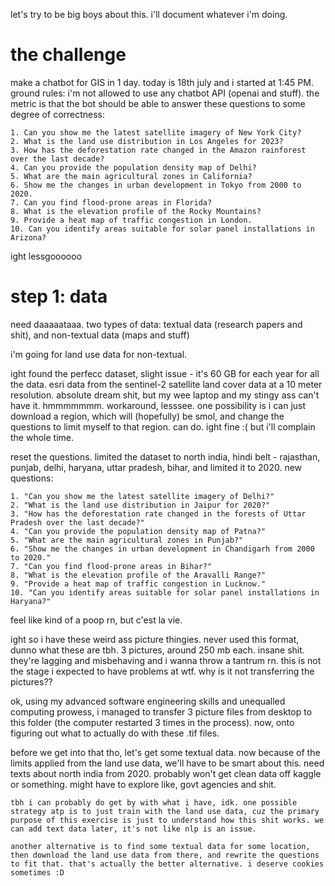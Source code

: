 let's try to be big boys about this. i'll document whatever i'm doing.

# the challenge

make a chatbot for GIS in 1 day. today is 18th july and i started at 1:45 PM. ground rules: i'm not allowed to use any chatbot API (openai and stuff). the metric is that the bot should be able to answer these questions to some degree of correctness:

    1. Can you show me the latest satellite imagery of New York City?
    2. What is the land use distribution in Los Angeles for 2023?
    3. How has the deforestation rate changed in the Amazon rainforest over the last decade?
    4. Can you provide the population density map of Delhi?
    5. What are the main agricultural zones in California?
    6. Show me the changes in urban development in Tokyo from 2000 to 2020.
    7. Can you find flood-prone areas in Florida?
    8. What is the elevation profile of the Rocky Mountains?
    9. Provide a heat map of traffic congestion in London.
    10. Can you identify areas suitable for solar panel installations in Arizona?

ight lessgoooooo

# step 1: data
need daaaaataaa. two types of data: textual data (research papers and shit), and non-textual data (maps and stuff)

i'm going for land use data for non-textual. 

ight found the perfecc dataset, slight issue - it's 60 GB for each year for all the data. 
esri data from the sentinel-2 satellite land cover data at a 10 meter resolution. 
absolute dream shit, but my wee laptop and my stingy ass can't have it. hmmmmmmm. workaround, lesssee. one possibility is i can just download a region, which will (hopefully) be smol, and change the questions to limit myself to that region. can do. ight fine :( but i'll complain the whole time.

reset the questions. limited the dataset to north india, hindi belt - rajasthan, punjab, delhi, haryana, uttar pradesh, bihar, and limited it to 2020. new questions: 

    1. "Can you show me the latest satellite imagery of Delhi?"
    2. "What is the land use distribution in Jaipur for 2020?"
    3. "How has the deforestation rate changed in the forests of Uttar Pradesh over the last decade?"
    4. "Can you provide the population density map of Patna?"
    5. "What are the main agricultural zones in Punjab?"
    6. "Show me the changes in urban development in Chandigarh from 2000 to 2020."
    7. "Can you find flood-prone areas in Bihar?"
    8. "What is the elevation profile of the Aravalli Range?"
    9. "Provide a heat map of traffic congestion in Lucknow."
    10. "Can you identify areas suitable for solar panel installations in Haryana?"

feel like kind of a poop rn, but c'est la vie. 

ight so i have these weird ass picture thingies. never used this format, dunno what these are tbh. 
3 pictures, around 250 mb each. insane shit. they're lagging and misbehaving and i wanna throw a tantrum rn. this is not the stage i expected to have problems at wtf. why is it not transferring the pictures??

ok, using my advanced software engineering skills and unequalled computing prowess, i managed to transfer 3 picture files from desktop to this folder (the computer restarted 3 times in the process). now, onto figuring out what to actually do with these .tif files. 

before we get into that tho, let's get some textual data. now because of the limits applied from the land use data, we'll have to be smart about this. need texts about north india from 2020. probably won't get clean data off kaggle or something. might have to explore like, govt agencies and shit.

    tbh i can probably do get by with what i have, idk. one possible strategy atp is to just train with the land use data, cuz the primary purpose of this exercise is just to understand how this shit works. we can add text data later, it's not like nlp is an issue.

    another alternative is to find some textual data for some location, then download the land use data from there, and rewrite the questions to fit that. that's actually the better alternative. i deserve cookies sometimes :D
